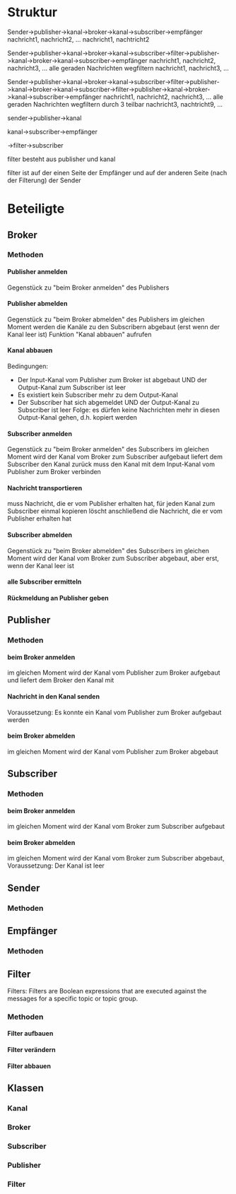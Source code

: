 # Struktur

Sender->publisher->kanal->broker->kanal->subscriber->empfänger
nachricht1, nachricht2, ...                          nachricht1, nachtricht2
 
Sender->publisher->kanal->broker->kanal->subscriber->filter->publisher->kanal->broker->kanal->subscriber->empfänger
nachricht1, nachricht2, nachricht3, ...              alle geraden Nachrichten wegfiltern      nachricht1, nachricht3, ...

Sender->publisher->kanal->broker->kanal->subscriber->filter->publisher->kanal->broker->kanal->subscriber->filter->publisher->kanal->broker->kanal->subscriber->empfänger
nachricht1, nachricht2, nachricht3, ...              alle geraden Nachrichten wegfiltern                  durch 3 teilbar                          nachricht3, nachtricht9, ...

sender->publisher->kanal

kanal->subscriber->empfänger

->filter->subscriber

filter besteht aus publisher und kanal

filter ist auf der einen Seite der Empfänger und auf der anderen Seite (nach der Filterung) der Sender

# Beteiligte

## Broker

### Methoden

#### Publisher anmelden
Gegenstück zu "beim Broker anmelden" des Publishers

#### Publisher abmelden
Gegenstück zu "beim Broker abmelden" des Publishers
im gleichen Moment werden die Kanäle zu den Subscribern abgebaut (erst wenn der Kanal leer ist)
Funktion "Kanal abbauen" aufrufen

#### Kanal abbauen
Bedingungen:
- Der Input-Kanal vom Publisher zum Broker ist abgebaut UND der Output-Kanal zum Subscriber ist leer
- Es existiert kein Subscriber mehr zu dem Output-Kanal
- Der Subscriber hat sich abgemeldet UND der Output-Kanal zu Subscriber ist leer
Folge: es dürfen keine Nachrichten mehr in diesen Output-Kanal gehen, d.h. kopiert werden

#### Subscriber anmelden
Gegenstück zu "beim Broker anmelden" des Subscribers
im gleichen Moment wird der Kanal vom Broker zum Subscriber aufgebaut
liefert dem Subscriber den Kanal zurück
muss den Kanal mit dem Input-Kanal vom Publisher zum Broker verbinden

#### Nachricht transportieren
muss Nachricht, die er vom Publisher erhalten hat, für jeden Kanal zum Subscriber einmal kopieren
löscht anschließend die Nachricht, die er vom Publisher erhalten hat

#### Subscriber abmelden
Gegenstück zu "beim Broker abmelden" des Subscribers
im gleichen Moment wird der Kanal vom Broker zum Subscriber abgebaut, aber erst, wenn der Kanal leer ist 

#### alle Subscriber ermitteln

#### Rückmeldung an Publisher geben

## Publisher

### Methoden

#### beim Broker anmelden
im gleichen Moment wird der Kanal vom Publisher zum Broker aufgebaut und liefert dem Broker den Kanal mit

#### Nachricht in den Kanal senden
Voraussetzung: Es konnte ein Kanal vom Publisher zum Broker aufgebaut werden

#### beim Broker abmelden
im gleichen Moment wird der Kanal vom Publisher zum Broker abgebaut

## Subscriber

### Methoden

#### beim Broker anmelden
im gleichen Moment wird der Kanal vom Broker zum Subscriber aufgebaut

#### beim Broker abmelden
im gleichen Moment wird der Kanal vom Broker zum Subscriber abgebaut, Voraussetzung: Der Kanal ist leer

## Sender

### Methoden

## Empfänger

### Methoden

## Filter
Filters: Filters are Boolean expressions that are executed against the messages for a specific topic or topic group.

### Methoden

#### Filter aufbauen

#### Filter verändern

#### Filter abbauen

## Klassen

### Kanal

### Broker

### Subscriber

### Publisher

### Filter
